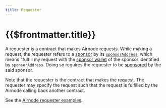 ```yaml
---
title: Requester
---
```


# {{$frontmatter.title}}

<!--TocHeader /-->
<TOC class="table-of-contents" :include-level="[2,3]" />

A requester is a contract that makes Airnode requests. While making a request, the requester refers to a [sponsor](sponsor.md) by its [`sponsorAddress`](sponsor.md#sponsorAddress), which means "fulfill my request with the [sponsor wallet](sponsor-wallet.md) of the sponsor identified by `sponsorAddress`. Doing so requires the requester to be [sponsored](sponsor.md) by the said sponsor.

Note that the requester is the contract that makes the request. The requester may specify the request such that the request is fulfilled by the Airnode calling back another contract.

See the [Airnode requester examples](https://github.com/api3dao/airnode-client-examples/tree/main).
